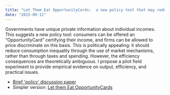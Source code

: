 ```yaml
---
title: "Let Them Eat OpportunityCards:  a new policy tool that may reduce inequality"
date: "2015-09-11"
---
```


Governments have unique private information about individual incomes. This suggests a new policy tool: consumers can be offered an “OpportunityCard” certifying their income, and firms can be allowed to price­ discriminate on this basis. This is politically appealing: it should reduce consumption inequality through the use of market mechanisms, rather than through taxes and spending. However, the efficiency consequences are theoretically ambiguous. I propose a pilot field experiment to provide empirical evidence on output, efficiency, and practical issues.

- [Brief 'policy' discussion paper](https://ideas.repec.org/p/esx/essedp/15616.html)
- Simpler version: [Let them Eat OpportunityCards](https://docs.google.com/document/d/1M2VYFS0Uk6VYRHvONnSN3WORnp9Fqbg7K6RiduVjuHE/pub)

